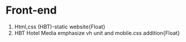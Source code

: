 # Front-end
1.  Html,css (HBT)-static website{Float}
2.  HBT Hotel Media emphasize vh unit and mobile.css addition{Float}
